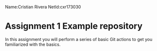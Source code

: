 Name:Cristian Rivera
NetId:cxr173030
# Assignment 1 Example repository

In this assignment you will perform a series of basic Git actions to get you familiarized with the basics.
